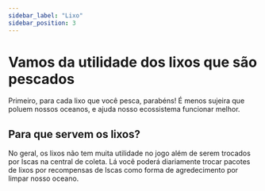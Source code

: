 ```yaml
---
sidebar_label: "Lixo"
sidebar_position: 3
---
```


# Vamos da utilidade dos lixos que são pescados

Primeiro, para cada lixo que você pesca, parabéns! É menos sujeira que poluem nossos oceanos, e ajuda nosso ecossistema funcionar melhor.

## Para que servem os lixos?

No geral, os lixos não tem muita utilidade no jogo além de serem trocados por Iscas na central de coleta. Lá você poderá diariamente trocar pacotes de lixos por recompensas de Iscas como forma de agredecimento por limpar nosso oceano.
